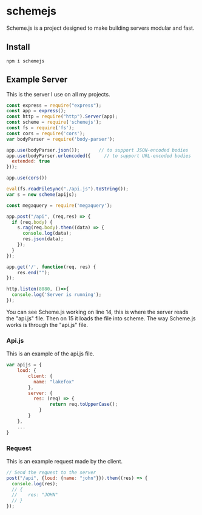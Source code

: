 # schemejs
Scheme.js is a project designed to make building servers modular and fast.

## Install
```
npm i schemejs
```

## Example Server
This is the server I use on all my projects.
``` javascript
const express = require("express");
const app = express();
const http = require("http").Server(app);
const scheme = require('schemejs');
const fs = require('fs');
const cors = require('cors');
var bodyParser = require('body-parser');

app.use(bodyParser.json());       // to support JSON-encoded bodies
app.use(bodyParser.urlencoded({     // to support URL-encoded bodies
  extended: true
}));

app.use(cors())

eval(fs.readFileSync("./api.js").toString());
var s = new scheme(apijs);

const megaquery = require('megaquery');

app.post("/api", (req,res) => {
  if (req.body) {
    s.rag(req.body).then((data) => {
      console.log(data);
      res.json(data);
    });
  }
});

app.get('/', function(req, res) {
    res.end("");
});

http.listen(8080, ()=>{
  console.log('Server is running');
});
```
You can see Scheme.js working on line 14, this is where the server reads the "api.js" file. Then on 15 it loads the file into scheme. The way Scheme.js works is through the "api.js" file.

### Api.js
This is an example of the api.js file.
``` javascript
var apijs = {
	loud: {
    	client: {
          name: "lakefox"
        },
      	server: {
          res: (req) => {
          		return req.toUpperCase();
          	}
        }
    },
  	...
}
```
### Request
This is an example request made by the client.
``` javascript
// Send the request to the server
post("/api", {loud: {name: "john"}}).then((res) => {
  console.log(res);
  // {
  // 	res: "JOHN"
  // }
});
```
